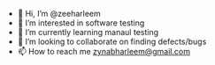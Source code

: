 - 👋 Hi, I’m @zeeharleem
- 👀 I’m interested in software testing
- 🌱 I’m currently learning manaul testing
- 💞️ I’m looking to collaborate on finding defects/bugs
- 📫 How to reach me zynabharleem@gmail.com

<!---
zeeharleem/zeeharleem is a ✨ special ✨ repository because its `README.md` (this file) appears on your GitHub profile.
You can click the Preview link to take a look at your changes.
--->
